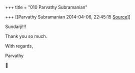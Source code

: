 +++
title = "010 Parvathy Subramanian"

+++
[[Parvathy Subramanian	2014-04-06, 22:45:15 [Source](https://groups.google.com/g/samskrita/c/oZuA18X4ScM)]]



Sundarji!!!

  

Thank you so much.

  

With regards,

Parvathy



